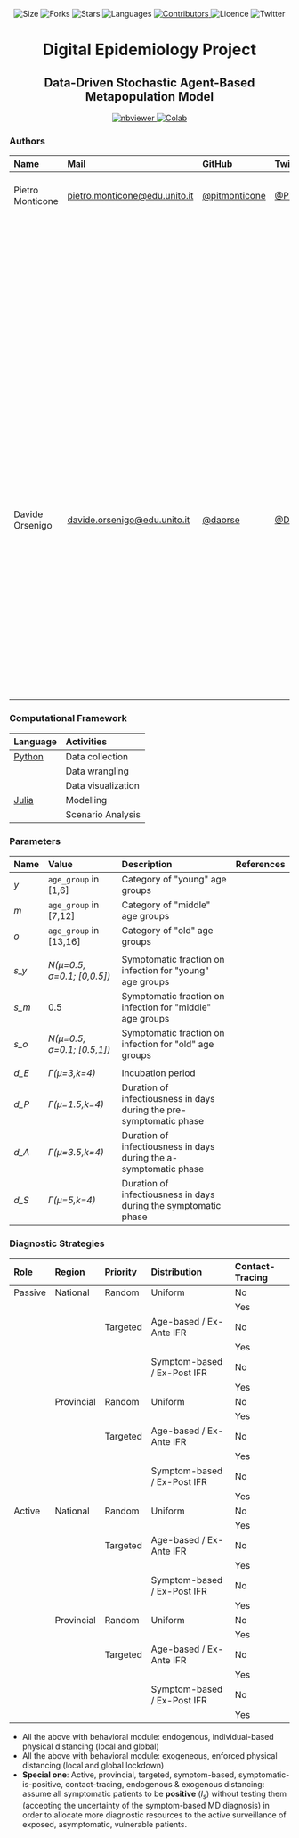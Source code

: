 <!-- Meta-Badges -->
</p>

<p align="center">
    <img alt="Size" src="https://img.shields.io/github/repo-size/InPhyT/DigitalEpidemiologyProject">
  </a>
  <img alt="Forks" src="https://img.shields.io/github/forks/InPhyT/DigitalEpidemiologyProject">
  </a>
  <img alt="Stars" src="https://img.shields.io/github/stars/InPhyT/DigitalEpidemiologyProject">
  </a>
  <img alt="Languages" src="https://img.shields.io/github/languages/count/InPhyT/DigitalEpidemiologyProject">
  </a>
  <a href="https://github.com/InPhyT/DigitalEpidemiologyProject/graphs/contributors">
    <img alt="Contributors" src="https://img.shields.io/github/contributors/InPhyT/DigitalEpidemiologyProject">
  </a>
  <img alt="Licence" src="https://img.shields.io/github/license/InPhyT/DigitalEpidemiologyProject">
  </a>
  <img alt="Twitter" src="https://img.shields.io/twitter/url?url=https%3A%2F%2Fgithub.com%2FInPhyT%2FDigitalEpidemiologyProject"
  </a>
  
</p>

<!-- Title -->
<h1 align="center">
  Digital Epidemiology Project
</h1>

<!-- Subtitle -->
<h2 align="center">
  Data-Driven Stochastic Agent-Based Metapopulation Model
</h2>

<!-- Badges -->
</p>

<p align="center">
  <a href="https://nbviewer.jupyter.org/github/InPhyT/DigitalEpidemiologyProject/">
    <img alt="nbviewer" src="https://github.com/jupyter/design/blob/master/logos/Badges/nbviewer_badge.svg">
  </a>
  <a href="https://colab.research.google.com/github/InPhyT/DigitalEpidemiologyProject/blob/master">
    <img alt="Colab" src="https://colab.research.google.com/assets/colab-badge.svg">
  </a>
  
</p>

### Authors

| Name  | Mail | GitHub | Twitter | Contributions |
| :---- | :---- | :---- | :---- | :---- |
| Pietro Monticone | [pietro.monticone@edu.unito.it](pietro.monticone@edu.unito.it) | [@pitmonticone](https://github.com/pitmonticone) | [@PietroMonticone](https://github.com/pitmonticone) | Geospatial data exploration, selection and processing | 
|  |  |  |  | Contact data exploration, selection and processing |
|  |  |  |  | Mobility data exploration, selection and processing |
|  |  |  |  | Epidemiological data exploration, selection and processing | 
|  |  |  |  | Policy data exploration, selection and processing | 
|  |  |  |  | Age-specific IFR calibration |
|  |  |  |  | Surveillance module design and implementation |
| Davide Orsenigo | [davide.orsenigo@edu.unito.it](davide.orsenigo@edu.unito.it) | [@daorse](https://github.com/daorse) | [@DavideOrsenigo](https://twitter.com/DavideOrsenigo) | Population data exploration, selection and processing | 
|  |  |  |  | Diagnostic data exploration, selection and processing |
|  |  |  |  | Age-specific symptomatic fraction calibration |
|  |  |  |  | Inter-compartment transition delays calibration |

### Computational Framework

| Language  | Activities |
| :---- | :---- |
| [Python](https://www.python.org/) | Data collection | 
| | Data wrangling | 
|  | Data visualization | 
| [Julia](https://julialang.org) | Modelling | 
|  | Scenario Analysis | 

### Parameters

| Name | Value | Description | References | 
| :---- | :---- | :---- | :---- | 
| *y* | `age_group` in [1,6] | Category of "young" age groups |  | 
| *m*  | `age_group` in [7,12] | Category of "middle" age groups |  | 
| *o*  | `age_group` in [13,16] | Category of "old" age groups |  | 
|  |  |  |  | 
| *s_y* | *N(μ=0.5, σ=0.1; [0,0.5])* | Symptomatic fraction on infection for "young" age groups|  
| *s_m* | 0.5 | Symptomatic fraction on infection  for "middle" age groups|  | 
| *s_o* | *N(μ=0.5, σ=0.1; [0.5,1])* | Symptomatic fraction on infection for "old" age groups |  |
|  |  |  |  |
| *d_E* | *Γ(μ=3,k=4)* | Incubation period |  |
| *d_P* | *Γ(μ=1.5,k=4)* | Duration of infectiousness in days during the pre-symptomatic phase |  |
| *d_A* | *Γ(μ=3.5,k=4)* | Duration of infectiousness in days during the a-symptomatic phase |  |
| *d_S* | *Γ(μ=5,k=4)* | Duration of infectiousness in days during the symptomatic phase |  |

### Diagnostic Strategies

| Role | Region | Priority | Distribution | Contact-Tracing | 
| :---- | :---- | :---- | :---- | :---- |
| Passive | National | Random | Uniform | No |
|  |  |  |  | Yes |
|  |  | Targeted | Age-based / Ex-Ante IFR | No |
|  |  |  | | Yes |
|  |  |  | Symptom-based / Ex-Post IFR | No |
|  |  |  | | Yes |
|  | Provincial | Random | Uniform | No |
|  |  |  |  | Yes |
|  |  | Targeted | Age-based / Ex-Ante IFR | No |
|  |  |  | | Yes |
|  |  |  | Symptom-based / Ex-Post IFR | No |
|  |  |  | | Yes |
| Active | National | Random | Uniform | No |
|  |  |  |  | Yes |
|  |  | Targeted | Age-based / Ex-Ante IFR | No |
|  |  |  | | Yes |
|  |  |  | Symptom-based / Ex-Post IFR | No |
|  |  |  | | Yes |
|  | Provincial | Random | Uniform | No |
|  |  |  |  | Yes |
|  |  | Targeted | Age-based / Ex-Ante IFR | No |
|  |  |  | | Yes |
|  |  |  | Symptom-based / Ex-Post IFR | No |
|  |  |  | | Yes |

* All the above with behavioral module: endogenous, individual-based physical distancing (local and global)
* All the above with behavioral module: exogeneous, enforced physical distancing (local and global lockdown)
* **Special one**: Active, provincial, targeted, symptom-based, symptomatic-is-positive, contact-tracing, endogenous & exogenous distancing: assume all symptomatic patients to be **positive** ($I_s$) without testing them (accepting the uncertainty of the symptom-based MD diagnosis) in order to allocate more diagnostic resources to the active surveillance of exposed, asymptomatic, vulnerable patients.
